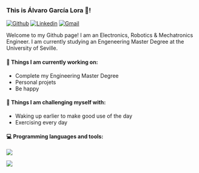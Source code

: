 ### This is Álvaro García Lora 👋!

[![Github](https://img.shields.io/badge/-Github-000?style=flat&logo=Github&logoColor=white)](https://github.com/aglora)
[![Linkedin](https://img.shields.io/badge/-LinkedIn-blue?style=flat&logo=Linkedin&logoColor=white)](https://www.linkedin.com/in/alvaro-garcia-lora/)
[![Gmail](https://img.shields.io/badge/-Gmail-c14438?style=flat&logo=Gmail&logoColor=white)](mailto:alvarog4lora@gmail.com)

Welcome to my Github page! I am an Electronics, Robotics & Mechatronics Engineer. 
I am currently studying an Engeneering Master Degree at the University of Seville.  

#### 🌱 Things I am currently working on: 
- Complete my Engineering Master Degree  
- Personal projets
- Be happy

#### :muscle: Things I am challenging myself with:
- Waking up earlier to make good use of the day
- Exercising every day

#### :computer: Programming languages and tools: 
 <p>
  <a href="https://skillicons.dev">
    <img src="https://skillicons.dev/icons?i=c,cpp,py,arduino,raspberrypi,linux,vscode,ros,matlab,git,gitlab,github,discord,docker,html,photoshop&perline=8" />
  </a>
</p>

[![](https://visitcount.itsvg.in/api?id=aglora&label=Profile%20Views&color=3&icon=5&pretty=true)](https://visitcount.itsvg.in)
